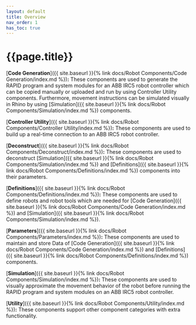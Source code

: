 ```yaml
---
layout: default
title: Overview
nav_order: 1
has_toc: true
---
```


# **{{page.title}}**

[**Code Generation**]({{ site.baseurl }}{% link docs/Robot Components/Code Generation/index.md %})**:** These components are used to generate the RAPID program and system modules for an ABB IRC5 robot controller which can be copied manually or uploaded and run by using Controller Utility components. Furthermore, movement instructions can be simulated visually in Rhino by using [Simulation]({{ site.baseurl }}{% link docs/Robot Components/Simulation/index.md %}) components.

[**Controller Utility**]({{ site.baseurl }}{% link docs/Robot Components/Controller Utility/index.md %})**:** These components are used to build up a real-time connection to an ABB IRC5 robot controller.

[**Deconstruct**]({{ site.baseurl }}{% link docs/Robot Components/Deconstruct/index.md %})**:** These components are used to deconstruct [Simulation]({{ site.baseurl }}{% link docs/Robot Components/Simulation/index.md %}) and [Definitions]({{ site.baseurl }}{% link docs/Robot Components/Definitions/index.md %}) components into their parameters.

[**Definitions**]({{ site.baseurl }}{% link docs/Robot Components/Definitions/index.md %})**:** These components are used to define robots and robot tools which are needed for [Code Generation]({{ site.baseurl }}{% link docs/Robot Components/Code Generation/index.md %}) and [Simulation]({{ site.baseurl }}{% link docs/Robot Components/Simulation/index.md %}).

[**Parameters**]({{ site.baseurl }}{% link docs/Robot Components/Parameters/index.md %})**:** These components are used to maintain and store Data of [Code Generation]({{ site.baseurl }}{% link docs/Robot Components/Code Generation/index.md %}) and [Definitions]({{ site.baseurl }}{% link docs/Robot Components/Definitions/index.md %}) components.

[**Simulation**]({{ site.baseurl }}{% link docs/Robot Components/Simulation/index.md %})**:** These components are used to visually approximate the movement behavior of the robot before running the RAPID program and system modules on an ABB IRC5 robot controller.

[**Utility**]({{ site.baseurl }}{% link docs/Robot Components/Utility/index.md %})**:** These components support other component categories with extra functionality.